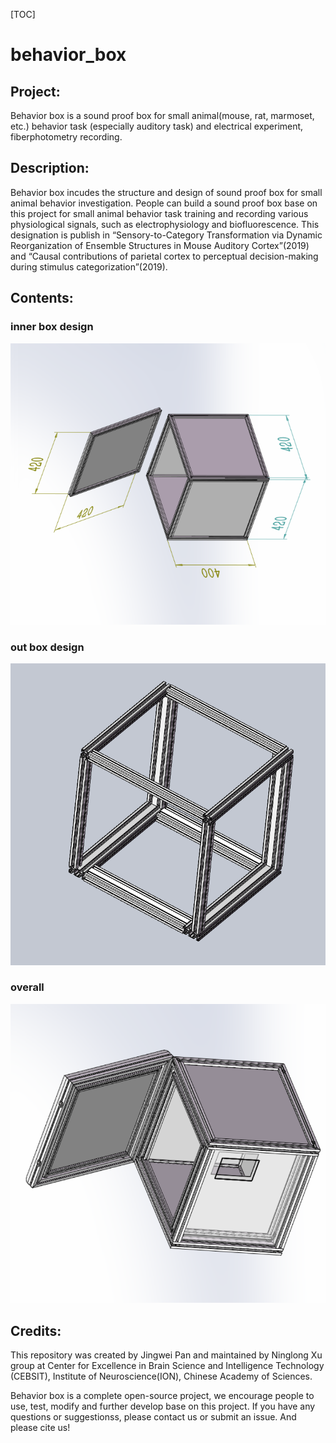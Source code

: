 [TOC]
# behavior_box
## Project:
Behavior box is a sound proof box for small animal(mouse, rat, marmoset, etc.) behavior task (especially auditory task) and electrical experiment, fiberphotometry recording.

## Description:
Behavior box incudes the structure and design of sound proof box for small animal behavior investigation. People can build a sound proof box base on this project for small animal behavior task training and recording  various physiological signals, such as electrophysiology and biofluorescence. This designation is publish in “Sensory-to-Category Transformation via Dynamic Reorganization of Ensemble Structures in Mouse Auditory Cortex”(2019) and “Causal contributions of parietal cortex to perceptual decision-making during stimulus categorization”(2019). 


## Contents:
### inner box design
![/README/innerBox.png](/README/innerBox.png)

### out box design
![/README/outBox.png](/README/outBox.png)

### overall
![/README/overall.png](/README/overall.png)

## Credits:
This repository was created by Jingwei Pan and maintained by Ninglong Xu group at Center for Excellence in Brain Science and Intelligence Technology (CEBSIT), Institute of Neuroscience(ION), Chinese Academy of Sciences. 

Behavior box is a complete open-source project, we encourage people to use, test, modify and further develop base on this project. If you have any questions or suggestionss, please contact us or submit an issue. And please cite us!
